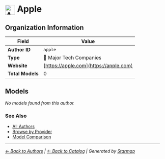 # <img src="https://raw.githubusercontent.com/agentstation/starmap/master/internal/embedded/logos/apple.svg" alt="Apple" width="32" height="32" style="vertical-align: middle;"> Apple
  
  
  
## Organization Information
  
| Field | Value |
|---------|---------|
| **Author ID** | `apple` |
| **Type** | 🏢 Major Tech Companies |
| **Website** | [https://apple.com](https://apple.com) |
| **Total Models** | 0 |

  
## Models
  
*No models found from this author.*
  
### See Also
  
- [All Authors](../)
- [Browse by Provider](../../providers/)
- [Model Comparison](../../models/)
  
---
*_[← Back to Authors](../) | [← Back to Catalog](../../) | Generated by [Starmap](https://github.com/agentstation/starmap)_*